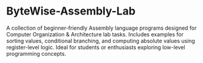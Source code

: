 # ByteWise-Assembly-Lab
A collection of beginner-friendly Assembly language programs designed for Computer Organization &amp; Architecture lab tasks. Includes examples for sorting values, conditional branching, and computing absolute values using register-level logic. Ideal for students or enthusiasts exploring low-level programming concepts.
